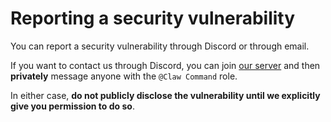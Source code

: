 # Reporting a security vulnerability

You can report a security vulnerability through Discord or through email.

If you want to contact us through Discord, you can join [our server](https://discord.gg/Bj5DjEJNPq) and then **privately** message anyone with the `@Claw Command` role.

In either case, **do not publicly disclose the vulnerability until we explicitly give you permission to do so**.
